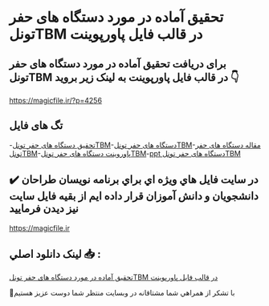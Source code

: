 # تحقیق آماده در مورد دستگاه های حفر تونلTBM در قالب فایل پاورپوینت

## برای دریافت تحقیق آماده در مورد دستگاه های حفر تونلTBM در قالب فایل پاورپوینت به لینک زیر بروید 👇

https://magicfile.ir/?p=4256

## تگ های فایل

-[تحقیق دستگاه های حفر تونلTBM](https://magicfile.ir/product/%d8%aa%d8%ad%d9%82%db%8c%d9%82-%d8%af%d8%b3%d8%aa%da%af%d8%a7%d9%87-%d9%87%d8%a7%db%8c-%d8%ad%d9%81%d8%b1-%d8%aa%d9%88%d9%86%d9%84tbm-%d8%af%d8%b1-%d9%be%d8%a7%d9%88%d8%b1%d9%be%d9%88%db%8c%d9%86%d8%aa/)-[دستگاه های حفر تونلTBM](https://magicfile.ir/product/%d8%aa%d8%ad%d9%82%db%8c%d9%82-%d8%af%d8%b3%d8%aa%da%af%d8%a7%d9%87-%d9%87%d8%a7%db%8c-%d8%ad%d9%81%d8%b1-%d8%aa%d9%88%d9%86%d9%84tbm-%d8%af%d8%b1-%d9%be%d8%a7%d9%88%d8%b1%d9%be%d9%88%db%8c%d9%86%d8%aa/)-[مقاله دستگاه های حفر تونلTBM](https://magicfile.ir/product/%d8%aa%d8%ad%d9%82%db%8c%d9%82-%d8%af%d8%b3%d8%aa%da%af%d8%a7%d9%87-%d9%87%d8%a7%db%8c-%d8%ad%d9%81%d8%b1-%d8%aa%d9%88%d9%86%d9%84tbm-%d8%af%d8%b1-%d9%be%d8%a7%d9%88%d8%b1%d9%be%d9%88%db%8c%d9%86%d8%aa/)-[پاوروینت دستگاه های حفر تونلTBM](https://magicfile.ir/product/%d8%aa%d8%ad%d9%82%db%8c%d9%82-%d8%af%d8%b3%d8%aa%da%af%d8%a7%d9%87-%d9%87%d8%a7%db%8c-%d8%ad%d9%81%d8%b1-%d8%aa%d9%88%d9%86%d9%84tbm-%d8%af%d8%b1-%d9%be%d8%a7%d9%88%d8%b1%d9%be%d9%88%db%8c%d9%86%d8%aa/)-[ppt دستگاه های حفر تونلTBM](https://magicfile.ir/product/%d8%aa%d8%ad%d9%82%db%8c%d9%82-%d8%af%d8%b3%d8%aa%da%af%d8%a7%d9%87-%d9%87%d8%a7%db%8c-%d8%ad%d9%81%d8%b1-%d8%aa%d9%88%d9%86%d9%84tbm-%d8%af%d8%b1-%d9%be%d8%a7%d9%88%d8%b1%d9%be%d9%88%db%8c%d9%86%d8%aa/)

## ✔️ در سايت فايل هاي ويژه اي براي برنامه نويسان طراحان دانشجويان و دانش آموزان قرار داده ايم از بقيه فايل سايت نيز ديدن فرماييد

https://magicfile.ir


## لينک دانلود اصلي 📥 :

[تحقیق آماده در مورد دستگاه های حفر تونلTBM در قالب فایل پاورپوینت](https://magicfile.ir/product/%d8%aa%d8%ad%d9%82%db%8c%d9%82-%d8%af%d8%b3%d8%aa%da%af%d8%a7%d9%87-%d9%87%d8%a7%db%8c-%d8%ad%d9%81%d8%b1-%d8%aa%d9%88%d9%86%d9%84tbm-%d8%af%d8%b1-%d9%be%d8%a7%d9%88%d8%b1%d9%be%d9%88%db%8c%d9%86%d8%aa/) 


🙏با تشکر از همراهي شما مشتاقانه در وبسایت منتظر شما دوست عزیز هستیم

